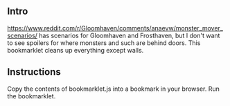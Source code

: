 ## Intro

https://www.reddit.com/r/Gloomhaven/comments/anaevw/monster_mover_scenarios/ has scenarios for Gloomhaven and Frosthaven, but I don't want to see spoilers for where monsters and such are behind doors. This bookmarklet cleans up everything except walls.

## Instructions

Copy the contents of bookmarklet.js into a bookmark in your browser. Run the bookmarklet.
